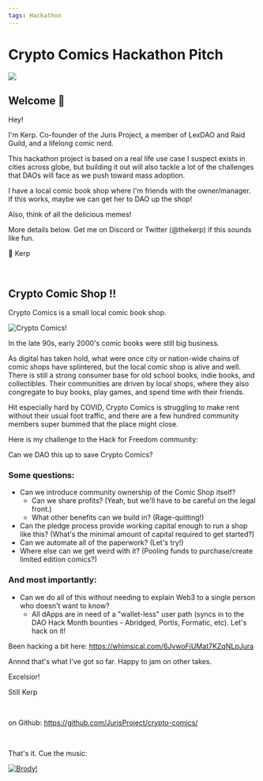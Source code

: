 ```yaml
---
tags: Hackathon
---
```


# Crypto Comics Hackathon Pitch

![](https://i.imgur.com/aG625BZ.jpg)

## Welcome 👋

Hey!

I'm Kerp. Co-founder of the Juris Project, a member of LexDAO and Raid Guild, and a lifelong comic nerd.

This hackathon project is based on a real life use case I suspect exists in cities across globe, but building it out will also tackle a lot of the challenges that DAOs will face as we push toward mass adoption.

I have a local comic book shop where I'm friends with the owner/manager. If this works, maybe we can get her to DAO up the shop!

Also, think of all the delicious memes!

More details below. Get me on Discord or Twitter (@thekerp) if this sounds like fun.


🖖 Kerp

<br>

## Crypto Comic Shop !!

Crypto Comics is a small local comic book shop. 

![Crypto Comics!](https://i.imgur.com/gC6wTa6.jpg)

In the late 90s, early 2000's comic books were still big business. 

As digital has taken hold, what were once city or nation-wide chains of comic shops have splintered, but the local comic shop is alive and well. There is still a strong consumer base for old school books, indie books, and collectibles. Their communities are driven by local shops, where they also congregate to buy books, play games, and spend time with their friends.

Hit especially hard by COVID, Crypto Comics is struggling to make rent without their usual foot traffic, and there are a few hundred community members super bummed that the place might close.

Here is my challenge to the Hack for Freedom community: 

Can we DAO this up to save Crypto Comics?

### Some questions:

- Can we introduce community ownership of the Comic Shop itself?
    - Can we share profits? (Yeah, but we'll have to be careful on the legal front.)
    - What other benefits can we build in? (Rage-quitting!)
- Can the pledge process provide working capital enough to run a shop like this? (What's the minimal amount of capital required to get started?)
- Can we automate all of the paperwork? (Let's try!)
- Where else can we get weird with it? (Pooling funds to purchase/create limited edition comics?)

### And most importantly:

- Can we do all of this without needing to explain Web3 to a single person who doesn't want to know?
    - All dApps are in need of a "wallet-less" user path (syncs in to the DAO Hack Month bounties - Abridged, Portis, Formatic, etc). Let's hack on it!

Been hacking a bit here: https://whimsical.com/6JvwoFjUMat7KZqNLpJura

Annnd that's what I've got so far. Happy to jam on other takes.

Excelsior!

Still Kerp

<br>

on Github: https://github.com/JurisProject/crypto-comics/

<br>

That's it. Cue the music:

[![Brody!](https://i.imgur.com/yqse3P4.jpg)](https://www.youtube.com/watch?v=qeDuq_9arrg)

